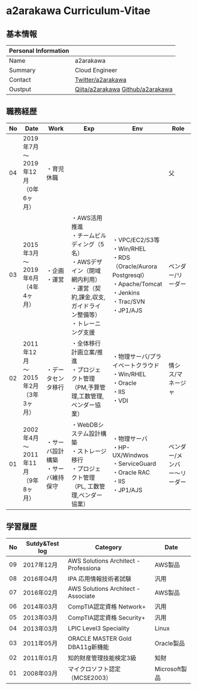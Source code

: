 # a2arakawa Curriculum-Vitae
## 基本情報

|Personal Information||
----|---- 
|Name|a2arakawa|
|Summary|Cloud Engineer|
|Contact|[Twitter/a2arakawa](https://twitter.com/a2arakawa)|
|Oustput|[Qiita/a2arakawa](https://qiita.com/a2arakawa)  [Github/a2arakawa](https://github.com/a2arakawa)|


## 職務経歴

|No|Date|Work|Exp|Env|Role|
----|----|----|----|----|---- 
|04|2019年7月<BR>〜<BR>2019年12月<BR>（0年6ヶ月）|・育児休職| | | 父 |
|03|2015年3月<BR>〜<BR>2019年6月<BR>（4年4ヶ月）|・企画<BR>・運営|・AWS活用推進<BR>・チームビルディング（5名）<BR>・AWSデザイン（閉域網内利用）<BR>・運営（契約,課金,収支,ガイドライン整備等）<BR>・トレーニング支援|・VPC/EC2/S3等<BR>・Win/RHEL<BR>・RDS（Oracle/Aurora Postgresql）<BR>・Apache/Tomcat<BR>・Jenkins<BR>・Trac/SVN<BR>・JP1/AJS|ベンダー/リーダー|
|02|2011年12月<BR>〜<BR>2015年2月<BR>（3年3ヶ月）|・データセンタ移行|・全体移行計画立案/推進<BR>・プロジェクト管理（PM,予算管理,工数管理,ベンダー協業）|・物理サーバ/プライベートクラウド<BR>・Win/RHEL<BR>・Oracle<BR>・IIS<BR>・VDI|情シス/マネージャ|
|01|2002年4月<BR>〜<BR>2011年11月<BR>（9年8ヶ月）|・サーバ設計構築<BR>・サーバ維持保守|・WebDBシステム設計構築<BR>・ストレージ移行<BR>・プロジェクト管理（PL, 工数管理,ベンダー協業）|・物理サーバ<BR>・HP-UX/Windwos<BR>・ServiceGuard<BR>・Oracle RAC<BR>・IIS<BR>・JP1/AJS|ベンダー/メンバー〜リーダー|

## 学習履歴

|No|Sutdy&Test log|Category|Date|
----|----|----|---- 
|09|2017年12月|AWS Solutions Architect - Professiona|AWS製品|
|08|2016年04月|IPA 応用情報技術者試験|汎用|
|07|2016年02月|AWS Solutions Architect - Associate|AWS製品|
|06|2014年03月|CompTIA認定資格 Network+|汎用|
|05|2013年03月|CompTIA認定資格 Security+|汎用|
|04|2013年03月|LPIC Level3 Speciality|Linux|
|03|2011年05月|ORACLE MASTER Gold DBA11g新機能|Oracle製品|
|02|2011年01月|知的財産管理技能検定3級|知財|
|01|2008年03月|マイクロソフト認定（MCSE2003）|Microsoft製品|
